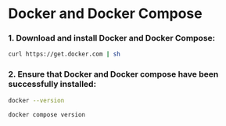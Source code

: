 # Docker and Docker Compose

### 1. Download and install Docker and Docker Compose:
```bash
curl https://get.docker.com | sh
```

### 2. Ensure that Docker and Docker compose have been successfully installed:
```bash
docker --version
```
```bash
docker compose version
```
